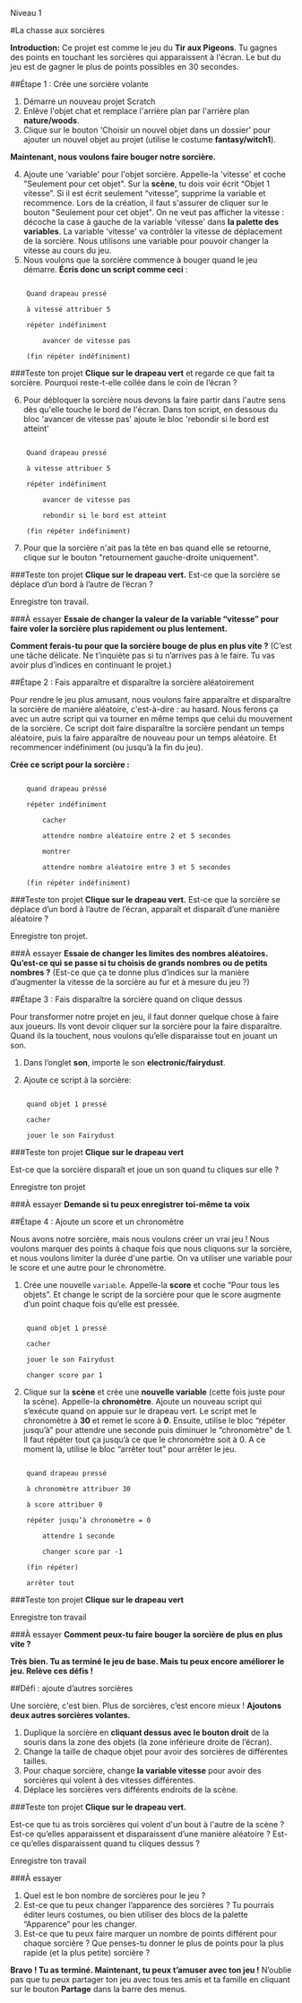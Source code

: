 Niveau 1

#La chasse aux sorcières

__Introduction:__
Ce projet est comme le jeu du __Tir aux Pigeons__. Tu gagnes des points en touchant les sorcières qui apparaissent à l'écran. Le but du jeu est de gagner le plus de points possibles en 30 secondes.

##Étape 1 : Crée une sorcière volante

1. Démarre un nouveau projet Scratch
2. Enlève l'objet chat et remplace l'arrière plan par l'arrière plan __nature/woods__.
3. Clique sur le bouton 'Choisir un nouvel objet dans un dossier' pour ajouter un nouvel objet au projet (utilise le costume __fantasy/witch1__). 

__Maintenant, nous voulons faire bouger notre sorcière.__

4. Ajoute une 'variable' pour l'objet sorcière. Appelle-la 'vitesse' et coche "Seulement pour cet objet". Sur la __scène__, tu dois voir écrit “Objet 1 vitesse”. Si il est écrit seulement “vitesse”, supprime la variable et recommence. Lors de la création, il faut s'assurer de cliquer sur le bouton "Seulement pour cet objet". On ne veut pas afficher la vitesse : décoche la case à gauche de la variable 'vitesse' dans __la palette des variables__. La variable 'vitesse' va contrôler la vitesse de déplacement de la sorcière. Nous utilisons une variable pour pouvoir changer la vitesse au cours du jeu.
5. Nous voulons que la sorcière commence à bouger quand le jeu démarre. __Écris donc un script comme ceci__ :

```scratch

	Quand drapeau pressé

	à vitesse attribuer 5

	répéter indéfiniment

		avancer de vitesse pas

	(fin répéter indéfiniment)
```
		
###Teste ton projet
__Clique sur le drapeau vert__ et regarde ce que fait ta sorcière. Pourquoi reste-t-elle collée dans le coin de l’écran ?

6. Pour débloquer la sorcière nous devons la faire partir dans l'autre sens dès qu'elle touche le bord de l'écran. Dans ton script, en dessous du bloc 'avancer de vitesse pas' ajoute le bloc 'rebondir si le bord est atteint' 

```scratch

	Quand drapeau pressé

	à vitesse attribuer 5

	répéter indéfiniment

		avancer de vitesse pas

		rebondir si le bord est atteint

	(fin répéter indéfiniment)
```
7. Pour que la sorcière n'ait pas la tête en bas quand elle se retourne, clique sur le bouton "retournement gauche-droite uniquement". 

###Teste ton projet
__Clique sur le drapeau vert.__ 
Est-ce que la sorcière se déplace d’un bord à l’autre de l’écran ?

Enregistre ton travail.

###À essayer
__Essaie de changer la valeur de la variable “vitesse” pour faire voler la sorcière plus rapidement ou plus lentement.__

__Comment ferais-tu pour que la sorcière bouge de plus en plus vite ?__
(C’est une tâche délicate. Ne t’inquiète pas si tu n’arrives pas à le faire. Tu vas avoir plus d’indices en continuant le projet.)

##Étape 2 : Fais apparaître et disparaître la sorcière aléatoirement

Pour rendre le jeu plus amusant, nous voulons faire apparaître et disparaître la sorcière de manière aléatoire, c'est-à-dire : au hasard. Nous ferons ça avec un autre script qui va tourner en même temps que celui du mouvement de la sorcière. Ce script doit faire disparaître la sorcière pendant un temps aléatoire, puis la faire apparaître de nouveau pour un temps aléatoire. Et recommencer indéfiniment (ou jusqu’à la fin du jeu).

__Crée ce script pour la sorcière :__

```scratch

	quand drapeau préssé 

	répéter indéfiniment

		cacher

		attendre nombre aléatoire entre 2 et 5 secondes

		montrer

		attendre nombre aléatoire entre 3 et 5 secondes

	(fin répéter indéfiniment)
```
###Teste ton projet
__Clique sur le drapeau vert.__ 
Est-ce que la sorcière se déplace d’un bord à l’autre de l’écran, apparaît et disparaît d’une manière aléatoire ?

Enregistre ton projet.

###À essayer
__Essaie de changer les limites des nombres aléatoires. Qu’est-ce qui se passe si tu choisis de grands nombres ou de petits nombres ?__
(Est-ce que ça te donne plus d’indices sur la manière d’augmenter la vitesse de la sorcière au fur et à mesure du jeu ?)

##Étape 3 : Fais disparaître la sorcière quand on clique dessus

Pour transformer notre projet en jeu, il faut donner quelque chose à faire aux joueurs. Ils vont devoir cliquer sur la sorcière pour la faire disparaître. Quand ils la touchent, nous voulons qu’elle disparaisse tout en jouant un son.

1. Dans l’onglet __son__, importe le son __electronic/fairydust__. 

2. Ajoute ce script à la sorcière:

```scratch

	quand objet 1 pressé

	cacher

	jouer le son Fairydust
```
###Teste ton projet
__Clique sur le drapeau vert__ 

Est-ce que la sorcière disparaît et joue un son quand tu cliques sur elle ?

Enregistre ton projet

###À essayer
__Demande si tu peux enregistrer toi-même ta voix__

##Étape 4 : Ajoute un score et un chronomètre

Nous avons notre sorcière, mais nous voulons créer un vrai jeu ! Nous voulons marquer des points à chaque fois que nous cliquons sur la sorcière, et nous voulons limiter la durée d'une partie. On va utiliser une variable pour le score et une autre pour le chronomètre.


1. Crée une nouvelle `variable`. Appelle-la __score__ et coche “Pour tous les objets”. Et change le script de la sorcière pour que le score augmente d’un point chaque fois qu’elle est pressée. 

```scratch

	quand objet 1 pressé

	cacher

	jouer le son Fairydust

	changer score par 1
```

2. Clique sur la __scène__ et crée une __nouvelle variable__ (cette fois juste pour la scène). Appelle-la __chronomètre__. Ajoute un nouveau script qui s’exécute quand on appuie sur le drapeau vert. Le script met le chronomètre à __30__ et remet le score à __0__. Ensuite, utilise le bloc “répéter jusqu’à” pour attendre une seconde puis diminuer le “chronomètre” de 1. Il faut répéter tout ça jusqu’à ce que le chronomètre soit à 0. A ce moment là, utilise le bloc “arrêter tout” pour arrêter le jeu. 

```scratch

	quand drapeau pressé

	à chronomètre attribuer 30

	à score attribuer 0

	répéter jusqu’à chronomètre = 0

		attendre 1 seconde

		changer score par -1

	(fin répéter)

	arrêter tout
```


###Teste ton projet
__Clique sur le drapeau vert__ 

Enregistre ton travail

###À essayer
__Comment peux-tu faire bouger la sorcière de plus en plus vite ?__


__Très bien. Tu as terminé le jeu de base. Mais tu peux encore améliorer le jeu. Relève ces défis !__

##Défi : ajoute d’autres sorcières

Une sorcière, c'est bien. Plus de sorcières, c’est encore mieux ! __Ajoutons deux autres sorcières volantes.__
1. Duplique la sorcière en __cliquant dessus avec le bouton droit__ de la souris dans la zone des objets (la zone inférieure droite de l’écran).
2. Change la taille de chaque objet pour avoir des sorcières de différentes tailles.
3. Pour chaque sorcière, change __la variable vitesse__ pour avoir des sorcières qui volent à des vitesses différentes.
4. Déplace les sorcières vers différents endroits de la scène.

###Teste ton projet
__Clique sur le drapeau vert.__ 

Est-ce que tu as trois sorcières qui volent d'un bout à l'autre de la scène ? Est-ce qu’elles apparaissent et disparaissent d’une manière aléatoire ? Est-ce qu’elles disparaissent quand tu cliques dessus ? 

Enregistre ton travail

###À essayer
1. Quel est le bon nombre de sorcières pour le jeu ?
2. Est-ce que tu peux changer l’apparence des sorcières ? Tu pourrais éditer leurs costumes, ou bien utiliser des blocs de la palette “Apparence” pour les changer.
3. Est-ce que tu peux faire marquer un nombre de points différent pour chaque sorcière ? Que penses-tu donner le plus de points pour la plus rapide (et la plus petite) sorcière ?


__Bravo ! Tu as terminé. Maintenant, tu peux t’amuser avec ton jeu !__
N’oublie pas que tu peux partager ton jeu avec tous tes amis et ta famille en cliquant sur le bouton __Partage__ dans la barre des menus.

